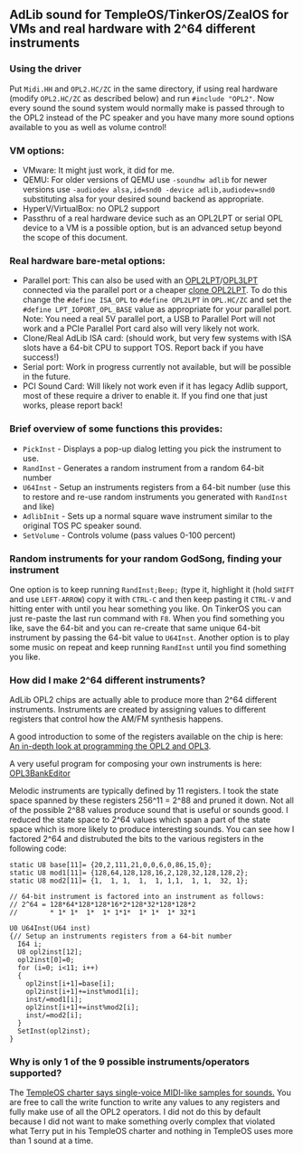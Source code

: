 ## AdLib sound for TempleOS/TinkerOS/ZealOS for VMs and real hardware with 2^64 different instruments

### Using the driver
Put `Midi.HH` and `OPL2.HC/ZC` in the same directory, if using real hardware (modify `OPL2.HC/ZC` as described below) and run `#include "OPL2"`.  Now every sound the sound system would normally make is passed through to the OPL2 instead of the PC speaker and you have many more sound options available to you as well as volume control!

### VM options:
- VMware: It might just work, it did for me.
- QEMU: For older versions of QEMU use `-soundhw adlib` for newer versions use `-audiodev alsa,id=snd0 -device adlib,audiodev=snd0` substituting alsa for your desired sound backend as appropriate.
- HyperV/VirtualBox: no OPL2 support
- Passthru of a real hardware device such as an OPL2LPT or serial OPL device to a VM is a possible option, but is an advanced setup beyond the scope of this document.

### Real hardware bare-metal options:
- Parallel port: This can also be used with an <a href="https://www.serdashop.com/OPL2LPT">OPL2LPT</a>/<a href="https://www.serdashop.com/OPL3LPT">OPL3LPT</a> connected via the parallel port or a cheaper <a href="https://github.com/zjuyzj/OPL2LPT-Replica">clone OPL2LPT</a>.  To do this change the `#define ISA_OPL` to `#define OPL2LPT` in `OPL.HC/ZC` and set the `#define LPT_IOPORT_OPL_BASE` value as appropriate for your parallel port.  Note: You need a real 5V parallel port, a USB to Parallel Port will not work and a PCIe Parallel Port card also will very likely not work.
- Clone/Real AdLib ISA card: (should work, but very few systems with ISA slots have a 64-bit CPU to support TOS.  Report back if you have success!)
- Serial port: Work in progress currently not available, but will be possible in the future.
- PCI Sound Card: Will likely not work even if it has legacy Adlib support, most of these require a driver to enable it.  If you find one that just works, please report back!

### Brief overview of some functions this provides:
- `PickInst` - Displays a pop-up dialog letting you pick the instrument to use.
- `RandInst` - Generates a random instrument from a random 64-bit number
- `U64Inst` - Setup an instruments registers from a 64-bit number (use this to restore and re-use random instruments you generated with `RandInst` and like)
- `AdlibInit` - Sets up a normal square wave instrument similar to the original TOS PC speaker sound.
- `SetVolume` - Controls volume (pass values 0-100 percent)

### Random instruments for your random GodSong, finding your instrument
One option is to keep running `RandInst;Beep;` (type it, highlight it (hold `SHIFT` and use `LEFT-ARROW`) copy it with `CTRL-C` and then keep pasting it `CTRL-V` and hitting enter with until you hear something you like.  On TinkerOS you can just re-paste the last run command with `F8`.  When you find something you like, save the 64-bit and you can re-create that same unique 64-bit instrument by passing the 64-bit value to `U64Inst`.  Another option is to play some music on repeat and keep running `RandInst` until you find something you like.

### How did I make 2^64 different instruments?
AdLib OPL2 chips are actually able to produce more than 2^64 different instruments.  Instruments are created by assigning values to different registers that control how the AM/FM synthesis happens.  

A good introduction to some of the registers available on the chip is here: <a href="https://github.com/DhrBaksteen/ArduinoOPL2/blob/master/indepth.md">An in-depth look at programming the OPL2 and OPL3</a>.  

A very useful program for composing your own instruments is here: <a href="https://github.com/Wohlstand/OPL3BankEditor">OPL3BankEditor</a>

Melodic instruments are typically defined by 11 registers.  I took the state space spanned by these registers 256^11 = 2^88 and pruned it down.  Not all of the possible 2^88 values produce sound that is useful or sounds good.  I reduced the state space to 2^64 values which span a part of the state space which is more likely to produce interesting sounds.  You can see how I factored 2^64 and distrubuted the bits to the various registers in the following code:

```
static U8 base[11]= {20,2,111,21,0,0,6,0,86,15,0};
static U8 mod1[11]= {128,64,128,128,16,2,128,32,128,128,2};
static U8 mod2[11]= {1,  1, 1,  1,  1, 1,1,  1, 1,  32, 1};

// 64-bit instrument is factored into an instrument as follows:
// 2^64 = 128*64*128*128*16*2*128*32*128*128*2
//        * 1* 1*  1*  1* 1*1*  1* 1*  1* 32*1

U0 U64Inst(U64 inst)
{// Setup an instruments registers from a 64-bit number
  I64 i;
  U8 opl2inst[12];
  opl2inst[0]=0;
  for (i=0; i<11; i++)
  {
    opl2inst[i+1]=base[i];
    opl2inst[i+1]+=inst%mod1[i];
    inst/=mod1[i];
    opl2inst[i+1]+=inst%mod2[i];
    inst/=mod2[i];
  }
  SetInst(opl2inst);
}
```

### Why is only 1 of the 9 possible instruments/operators supported?
The <a href="https://tinkeros.github.io/WbTempleOS/Doc/Charter.html#l39">TempleOS charter says single-voice MIDI-like samples for sounds.</a>  You are free to call the write function to write any values to any registers and fully make use of all the OPL2 operators.  I did not do this by default because I did not want to make something overly complex that violated what Terry put in his TempleOS charter and nothing in TempleOS uses more than 1 sound at a time.
